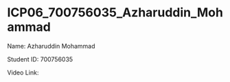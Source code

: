 # ICP06_700756035_Azharuddin_Mohammad

Name: Azharuddin Mohammad

Student ID: 700756035

Video Link: 
